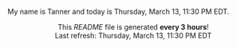 My name is Tanner and today is Thursday, March 13, 11:30 PM EDT.

<p align="center">This <i>README</i> file is generated <b>every 3 hours</b>!</br>Last refresh: Thursday, March 13, 11:30 PM EDT<br /></p>
